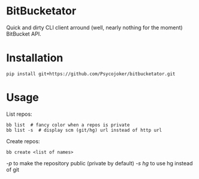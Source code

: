 BitBucketator
=============

Quick and dirty CLI client arround (well, nearly nothing for the moment) BitBucket API.

Installation
============

    pip install git+https://github.com/Psycojoker/bitbucketator.git

Usage
=====

List repos:

    bb list  # fancy color when a repos is private
    bb list -s  # display scm (git/hg) url instead of http url

Create repos:

    bb create <list of names>

*-p* to make the repository public (private by default)
*-s hg* to use hg instead of git
